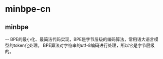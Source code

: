 # minbpe-cn

## minbpe
--
BPE的最小化、最简洁代码实现，BPE是字节层级的编码算法，常用语大语言模型的token化处理。
BPE算法对字符串的utf-8编码进行处理，所以它是字节层级的。
